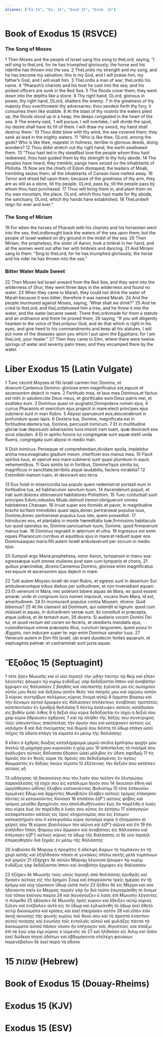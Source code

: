 ```yaml
---
aliases: ["Ex 15", "Ex. 15", "Exod 15", "Exod. 15"]
---
```



# Book of Exodus 15 (RSVCE)

### The Song of Moses
1 Then Moses and the people of Israel sang this song to theLord, saying, “I will sing to theLord, for he has triumphed gloriously; the horse and his riderthe has thrown into the sea.
2 TheLordis my strength and my song, and he has become my salvation; this is my God, and I will praise him, my father’s God, and I will exalt him.
3 TheLordis a man of war; theLordis his name.
4 “Pharaoh’s chariots and his host he cast into the sea; and his picked officers are sunk in the Red Sea.
5 The floods cover them; they went down into the depths like a stone.
6 Thy right hand, OLord, glorious in power, thy right hand, OLord, shatters the enemy.
7 In the greatness of thy majesty thou overthrowest thy adversaries; thou sendest forth thy fury, it consumes them like stubble.
8 At the blast of thy nostrils the waters piled up, the floods stood up in a heap; the deeps congealed in the heart of the sea.
9 The enemy said, ‘I will pursue, I will overtake, I will divide the spoil, my desire shall have its fill of them. I will draw my sword, my hand shall destroy them.’
10 Thou didst blow with thy wind, the sea covered them; they sank as lead in the mighty waters.
11 “Who is like thee, OLord, among the gods? Who is like thee, majestic in holiness, terrible in glorious deeds, doing wonders?
12 Thou didst stretch out thy right hand, the earth swallowed them.
13 “Thou hast led in thy steadfast love the people whom thou hast redeemed, thou hast guided them by thy strength to thy holy abode.
14 The peoples have heard, they tremble; pangs have seized on the inhabitants of Philistia.
15 Now are the chiefs of Edom dismayed; the leaders of Moab, trembling seizes them; all the inhabitants of Canaan have melted away.
16 Terror and dread fall upon them; because of the greatness of thy arm, they are as still as a stone, till thy people, OLord, pass by, till the people pass by whom thou hast purchased.
17 Thou wilt bring them in, and plant them on thy own mountain, the place, OLord, which thou hast made for thy abode, the sanctuary, OLord, which thy hands have established.
18 TheLordwill reign for ever and ever.”
### The Song of Miriam
19 For when the horses of Pharaoh with his chariots and his horsemen went into the sea, theLordbrought back the waters of the sea upon them; but the people of Israel walked on dry ground in the midst of the sea.
20 Then Miriam, the prophetess, the sister of Aaron, took a timbrel in her hand; and all the women went out after her with timbrels and dancing.
21 And Miriam sang to them: “Sing to theLord, for he has triumphed gloriously; the horse and his rider he has thrown into the sea.”
### Bitter Water Made Sweet
22 Then Moses led Israel onward from the Red Sea, and they went into the wilderness of Shur; they went three days in the wilderness and found no water.
23 When they came to Marah, they could not drink the water of Marah because it was bitter; therefore it was named Marah.
24 And the people murmured against Moses, saying, “What shall we drink?”
25 And he cried to theLord; and theLordshowed him a tree, and he threw it into the water, and the water became sweet. There theLordvmade for them a statute and an ordinance and there he proved them,
26 saying, “If you will diligently hearken to the voice of theLordyour God, and do that which is right in his eyes, and give heed to his commandments and keep all his statutes, I will put none of the diseases upon you which I put upon the Egyptians; for I am theLord, your healer.”
27 Then they came to Elim, where there were twelve springs of water and seventy palm trees; and they encamped there by the water.


# Liber Exodus 15 (Latin Vulgate)

1 Tunc cecinit Moyses et filii Israël carmen hoc Domino, et dixerunt:Cantemus Domino: gloriose enim magnificatus est,equum et ascensorem dejecit in mare.
2 Fortitudo mea, et laus mea Dominus,et factus est mihi in salutem:iste Deus meus, et glorificabo eum:Deus patris mei, et exaltabo eum.
3 Dominus quasi vir pugnator,Omnipotens nomen ejus,
4 currus Pharaonis et exercitum ejus projecit in mare:electi principes ejus submersi sunt in mari Rubro.
5 Abyssi operuerunt eos;descenderunt in profundum quasi lapis.
6 Dextera tua, Domine, magnificata est in fortitudine:dextera tua, Domine, percussit inimicum.
7 Et in multitudine gloriæ tuæ deposuisti adversarios tuos:misisti iram tuam, quæ devoravit eos sicut stipulam.
8 Et in spiritu furoris tui congregatæ sunt aquæ:stetit unda fluens, congregata sunt abyssi in medio mari.

9 Dixit inimicus: Persequar et comprehendam,dividam spolia, implebitur anima mea:evaginabo gladium meum, interficiet eos manus mea.
10 Flavit spiritus tuus, et operuit eos mare:submersi sunt quasi plumbum in aquis vehementibus.
11 Quis similis tui in fortibus, Domine?quis similis tui, magnificus in sanctitate,terribilis atque laudabilis, faciens mirabilia?
12 Extendisti manum tuam, et devoravit eos terra.

13 Dux fuisti in misericordia tua populo quem redemisti:et portasti eum in fortitudine tua, ad habitaculum sanctum tuum.
14 Ascenderunt populi, et irati sunt:dolores obtinuerunt habitatores Philisthiim.
15 Tunc conturbati sunt principes Edom,robustos Moab obtinuit tremor:obriguerunt omnes habitatores Chanaan.
16 Irruat super eos formido et pavor, in magnitudine brachii tui:fiant immobiles quasi lapis,donec pertranseat populus tuus, Domine,donec pertranseat populus tuus iste, quem possedisti.
17 Introduces eos, et plantabis in monte hæreditatis tuæ,firmissimo habitaculo tuo quod operatus es, Domine:sanctuarium tuum, Domine, quod firmaverunt manus tuæ.
18 Dominus regnabit in æternum et ultra.
19 Ingressus est enim eques Pharaocum curribus et equitibus ejus in mare:et reduxit super eos Dominusaquas maris:filii autem Israël ambulaverunt per siccum in medio ejus.

20 Sumpsit ergo Maria prophetissa, soror Aaron, tympanum in manu sua: egressæque sunt omnes mulieres post eam cum tympanis et choris,
21 quibus præcinebat, dicens:Cantemus Domino, gloriose enim magnificatus est:equum et ascensorem ejus dejecit in mare.

22 Tulit autem Moyses Israël de mari Rubro, et egressi sunt in desertum Sur: ambulaveruntque tribus diebus per solitudinem, et non inveniebant aquam.
23 Et venerunt in Mara, nec poterant bibere aquas de Mara, eo quod essent amaræ: unde et congruum loco nomen imposuit, vocans illum Mara, id est, amaritudinem.
24 Et murmuravit populus contra Moysen, dicens: Quid bibemus?
25 At ille clamavit ad Dominum, qui ostendit ei lignum: quod cum misisset in aquas, in dulcedinem versæ sunt: ibi constituit ei præcepta, atque judicia, et ibi tentavit eum,
26 dicens: Si audieris vocem Domini Dei tui, et quod rectum est coram eo feceris, et obedieris mandatis ejus, custodierisque omnia præcepta illius, cunctum languorem, quem posui in Ægypto, non inducam super te: ego enim Dominus sanator tuus.
27 Venerunt autem in Elim filii Israël, ubi erant duodecim fontes aquarum, et septuaginta palmæ: et castrametati sunt juxta aquas.


# Ἔξοδος 15 (Septuagint)

1 τότε ᾖσεν Μωυσῆς καὶ οἱ υἱοὶ Ισραηλ τὴν ᾠδὴν ταύτην τῷ θεῷ καὶ εἶπαν λέγοντες ᾄσωμεν τῷ κυρίῳ ἐνδόξως γὰρ δεδόξασται ἵππον καὶ ἀναβάτην ἔρριψεν εἰς θάλασσαν
2 βοηθὸς καὶ σκεπαστὴς ἐγένετό μοι εἰς σωτηρίαν οὗτός μου θεός καὶ δοξάσω αὐτόν θεὸς τοῦ πατρός μου καὶ ὑψώσω αὐτόν
3 κύριος συντρίβων πολέμους κύριος ὄνομα αὐτῷ
4 ἅρματα Φαραω καὶ τὴν δύναμιν αὐτοῦ ἔρριψεν εἰς θάλασσαν ἐπιλέκτους ἀναβάτας τριστάτας κατεπόντισεν ἐν ἐρυθρᾷ θαλάσσῃ
5 πόντῳ ἐκάλυψεν αὐτούς κατέδυσαν εἰς βυθὸν ὡσεὶ λίθος
6 ἡ δεξιά σου κύριε δεδόξασται ἐν ἰσχύι ἡ δεξιά σου χείρ κύριε ἔθραυσεν ἐχθρούς
7 καὶ τῷ πλήθει τῆς δόξης σου συνέτριψας τοὺς ὑπεναντίους ἀπέστειλας τὴν ὀργήν σου καὶ κατέφαγεν αὐτοὺς ὡς καλάμην
8 καὶ διὰ πνεύματος τοῦ θυμοῦ σου διέστη τὸ ὕδωρ ἐπάγη ὡσεὶ τεῖχος τὰ ὕδατα ἐπάγη τὰ κύματα ἐν μέσῳ τῆς θαλάσσης

9 εἶπεν ὁ ἐχθρός διώξας καταλήμψομαι μεριῶ σκῦλα ἐμπλήσω ψυχήν μου ἀνελῶ τῇ μαχαίρῃ μου κυριεύσει ἡ χείρ μου
10 ἀπέστειλας τὸ πνεῦμά σου ἐκάλυψεν αὐτοὺς θάλασσα ἔδυσαν ὡσεὶ μόλιβος ἐν ὕδατι σφοδρῷ
11 τίς ὅμοιός σοι ἐν θεοῖς κύριε τίς ὅμοιός σοι δεδοξασμένος ἐν ἁγίοις θαυμαστὸς ἐν δόξαις ποιῶν τέρατα
12 ἐξέτεινας τὴν δεξιάν σου κατέπιεν αὐτοὺς γῆ

13 ὡδήγησας τῇ δικαιοσύνῃ σου τὸν λαόν σου τοῦτον ὃν ἐλυτρώσω παρεκάλεσας τῇ ἰσχύι σου εἰς κατάλυμα ἅγιόν σου
14 ἤκουσαν ἔθνη καὶ ὠργίσθησαν ὠδῖνες ἔλαβον κατοικοῦντας Φυλιστιιμ
15 τότε ἔσπευσαν ἡγεμόνες Εδωμ καὶ ἄρχοντες Μωαβιτῶν ἔλαβεν αὐτοὺς τρόμος ἐτάκησαν πάντες οἱ κατοικοῦντες Χανααν
16 ἐπιπέσοι ἐ{P'} αὐτοὺς φόβος καὶ τρόμος μεγέθει βραχίονός σου ἀπολιθωθήτωσαν ἕως ἂν παρέλθῃ ὁ λαός σου κύριε ἕως ἂν παρέλθῃ ὁ λαός σου οὗτος ὃν ἐκτήσω
17 εἰσαγαγὼν καταφύτευσον αὐτοὺς εἰς ὄρος κληρονομίας σου εἰς ἕτοιμον κατοικητήριόν σου ὃ κατειργάσω κύριε ἁγίασμα κύριε ὃ ἡτοίμασαν αἱ χεῖρές σου
18 κύριος βασιλεύων τὸν αἰῶνα καὶ ἐ{P'} αἰῶνα καὶ ἔτι
19 ὅτι εἰσῆλθεν ἵππος Φαραω σὺν ἅρμασιν καὶ ἀναβάταις εἰς θάλασσαν καὶ ἐπήγαγεν ἐ{P'} αὐτοὺς κύριος τὸ ὕδωρ τῆς θαλάσσης οἱ δὲ υἱοὶ Ισραηλ ἐπορεύθησαν διὰ ξηρᾶς ἐν μέσῳ τῆς θαλάσσης

20 λαβοῦσα δὲ Μαριαμ ἡ προφῆτις ἡ ἀδελφὴ Ααρων τὸ τύμπανον ἐν τῇ χειρὶ αὐτῆς καὶ ἐξήλθοσαν πᾶσαι αἱ γυναῖκες ὀπίσω αὐτῆς μετὰ τυμπάνων καὶ χορῶν
21 ἐξῆρχεν δὲ αὐτῶν Μαριαμ λέγουσα ᾄσωμεν τῷ κυρίῳ ἐνδόξως γὰρ δεδόξασται ἵππον καὶ ἀναβάτην ἔρριψεν εἰς θάλασσαν

22 ἐξῆρεν δὲ Μωυσῆς τοὺς υἱοὺς Ισραηλ ἀπὸ θαλάσσης ἐρυθρᾶς καὶ ἤγαγεν αὐτοὺς εἰς τὴν ἔρημον Σουρ καὶ ἐπορεύοντο τρεῖς ἡμέρας ἐν τῇ ἐρήμῳ καὶ οὐχ ηὕρισκον ὕδωρ ὥστε πιεῖν
23 ἦλθον δὲ εἰς Μερρα καὶ οὐκ ἠδύναντο πιεῖν ἐκ Μερρας πικρὸν γὰρ ἦν διὰ τοῦτο ἐπωνομάσθη τὸ ὄνομα τοῦ τόπου ἐκείνου πικρία
24 καὶ διεγόγγυζεν ὁ λαὸς ἐπὶ Μωυσῆν λέγοντες τί πιόμεθα
25 ἐβόησεν δὲ Μωυσῆς πρὸς κύριον καὶ ἔδειξεν αὐτῷ κύριος ξύλον καὶ ἐνέβαλεν αὐτὸ εἰς τὸ ὕδωρ καὶ ἐγλυκάνθη τὸ ὕδωρ ἐκεῖ ἔθετο αὐτῷ δικαιώματα καὶ κρίσεις καὶ ἐκεῖ ἐπείρασεν αὐτὸν
26 καὶ εἶπεν ἐὰν ἀκοῇ ἀκούσῃς τῆς φωνῆς κυρίου τοῦ θεοῦ σου καὶ τὰ ἀρεστὰ ἐναντίον αὐτοῦ ποιήσῃς καὶ ἐνωτίσῃ ταῖς ἐντολαῖς αὐτοῦ καὶ φυλάξῃς πάντα τὰ δικαιώματα αὐτοῦ πᾶσαν νόσον ἣν ἐπήγαγον τοῖς Αἰγυπτίοις οὐκ ἐπάξω ἐπὶ σέ ἐγὼ γάρ εἰμι κύριος ὁ ἰώμενός σε
27 καὶ ἤλθοσαν εἰς Αιλιμ καὶ ἦσαν ἐκεῖ δώδεκα πηγαὶ ὑδάτων καὶ ἑβδομήκοντα στελέχη φοινίκων παρενέβαλον δὲ ἐκεῖ παρὰ τὰ ὕδατα


# 15 שמות (Hebrew)


# Book of Exodus 15 (Douay-Rheims)


# Exodus 15 (KJV)


# Exodus 15 (ESV)

